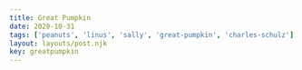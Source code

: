 ```yaml
---
title: Great Pumpkin
date: 2020-10-31
tags: ['peanuts', 'linus', 'sally', 'great-pumpkin', 'charles-schulz']
layout: layouts/post.njk
key: greatpumpkin
---
```


